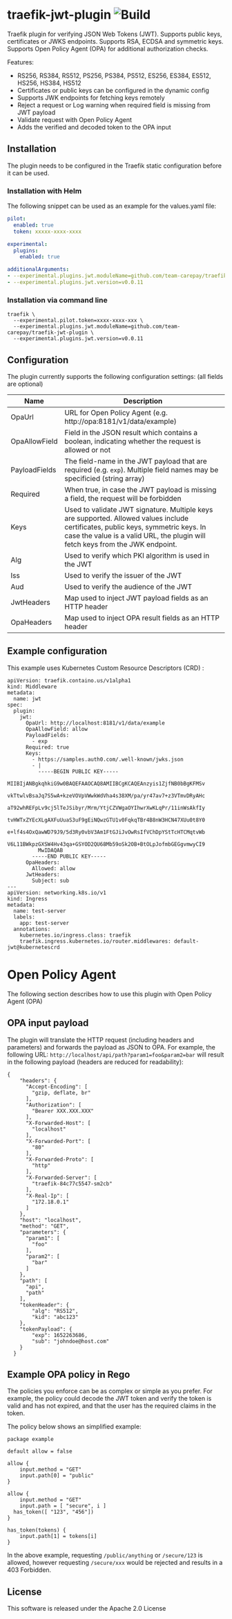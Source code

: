 # traefik-jwt-plugin ![Build](https://github.com/team-carepay/traefik-jwt-plugin/workflows/build/badge.svg)
Traefik plugin for verifying JSON Web Tokens (JWT). Supports public keys, certificates or JWKS endpoints.
Supports RSA, ECDSA and symmetric keys. Supports Open Policy Agent (OPA) for additional authorization checks.

Features:
* RS256, RS384, RS512, PS256, PS384, PS512, ES256, ES384, ES512, HS256, HS384, HS512
* Certificates or public keys can be configured in the dynamic config 
* Supports JWK endpoints for fetching keys remotely
* Reject a request or Log warning when required field is missing from JWT payload
* Validate request with Open Policy Agent
* Adds the verified and decoded token to the OPA input

## Installation
The plugin needs to be configured in the Traefik static configuration before it can be used.
### Installation with Helm
The following snippet can be used as an example for the values.yaml file:
```values.yaml
pilot:
  enabled: true
  token: xxxxx-xxxx-xxxx

experimental:
  plugins:
    enabled: true

additionalArguments:
- --experimental.plugins.jwt.moduleName=github.com/team-carepay/traefik-jwt-plugin
- --experimental.plugins.jwt.version=v0.0.11
```

### Installation via command line
```
traefik \
  --experimental.pilot.token=xxxx-xxxx-xxx \
  --experimental.plugins.jwt.moduleName=github.com/team-carepay/traefik-jwt-plugin \
  --experimental.plugins.jwt.version=v0.0.11
```

## Configuration
The plugin currently supports the following configuration settings: (all fields are optional)

Name | Description
--- | ---
OpaUrl | URL for Open Policy Agent (e.g. http://opa:8181/v1/data/example) 
OpaAllowField | Field in the JSON result which contains a boolean, indicating whether the request is allowed or not
PayloadFields | The field-name in the JWT payload that are required (e.g. `exp`). Multiple field names may be specificied (string array)
Required | When true, in case the JWT payload is missing a field, the request will be forbidden
Keys | Used to validate JWT signature. Multiple keys are supported. Allowed values include certificates, public keys, symmetric keys. In case the value is a valid URL, the plugin will fetch keys from the JWK endpoint.
Alg | Used to verify which PKI algorithm is used in the JWT
Iss | Used to verify the issuer of the JWT
Aud | Used to verify the audience of the JWT
JwtHeaders | Map used to inject JWT payload fields as an HTTP header
OpaHeaders | Map used to inject OPA result fields as an HTTP header

## Example configuration
This example uses Kubernetes Custom Resource Descriptors (CRD) :
```
apiVersion: traefik.containo.us/v1alpha1
kind: Middleware
metadata:
  name: jwt
spec:
  plugin:
    jwt:
      OpaUrl: http://localhost:8181/v1/data/example
      OpaAllowField: allow
      PayloadFields:
        - exp
      Required: true
      Keys:
        - https://samples.auth0.com/.well-known/jwks.json
        - |
          -----BEGIN PUBLIC KEY-----
          MIIBIjANBgkqhkiG9w0BAQEFAAOCAQ8AMIIBCgKCAQEAnzyis1ZjfNB0bBgKFMSv
          vkTtwlvBsaJq7S5wA+kzeVOVpVWwkWdVha4s38XM/pa/yr47av7+z3VTmvDRyAHc
          aT92whREFpLv9cj5lTeJSibyr/Mrm/YtjCZVWgaOYIhwrXwKLqPr/11inWsAkfIy
          tvHWTxZYEcXLgAXFuUuaS3uF9gEiNQwzGTU1v0FqkqTBr4B8nW3HCN47XUu0t8Y0
          e+lf4s4OxQawWD79J9/5d3Ry0vbV3Am1FtGJiJvOwRsIfVChDpYStTcHTCMqtvWb
          V6L11BWkpzGXSW4Hv43qa+GSYOD2QU68Mb59oSk2OB+BtOLpJofmbGEGgvmwyCI9
          MwIDAQAB
        -----END PUBLIC KEY-----
      OpaHeaders:
        Allowed: allow
      JwtHeaders:
        Subject: sub
---
apiVersion: networking.k8s.io/v1
kind: Ingress
metadata:
  name: test-server
  labels:
    app: test-server
  annotations:
    kubernetes.io/ingress.class: traefik
    traefik.ingress.kubernetes.io/router.middlewares: default-jwt@kubernetescrd

```

# Open Policy Agent
The following section describes how to use this plugin with Open Policy Agent (OPA)

## OPA input payload
The plugin will translate the HTTP request (including headers and parameters) and forwards the payload as JSON to OPA. For example, the following URL: `http://localhost/api/path?param1=foo&param2=bar` will result in the following payload (headers are reduced for readability):

```
{
    "headers": {
      "Accept-Encoding": [
        "gzip, deflate, br"
      ],
      "Authorization": [
        "Bearer XXX.XXX.XXX"
      ],
      "X-Forwarded-Host": [
        "localhost"
      ],
      "X-Forwarded-Port": [
        "80"
      ],
      "X-Forwarded-Proto": [
        "http"
      ],
      "X-Forwarded-Server": [
        "traefik-84c77c5547-sm2cb"
      ],
      "X-Real-Ip": [
        "172.18.0.1"
      ]
    },
    "host": "localhost",
    "method": "GET",
    "parameters": {
      "param1": [
        "foo"
      ],
      "param2": [
        "bar"
      ]
    },
    "path": [
      "api",
      "path"
    ],
    "tokenHeader": {
        "alg": "RS512",
        "kid": "abc123"
    },
    "tokenPayload": {
        "exp": 1652263686,
        "sub": "johndoe@host.com"
    }
  }
```

## Example OPA policy in Rego
The policies you enforce can be as complex or simple as you prefer. For example, the policy could decode the JWT token and verify the token is valid and has not expired, and that the user has the required claims in the token.

The policy below shows an simplified example:
```
package example

default allow = false

allow {
	input.method = "GET"
	input.path[0] = "public"
}

allow {
	input.method = "GET"
	input.path = [ "secure", i ]
  has_token([ "123", "456"])
}

has_token(tokens) {
    input.path[1] = tokens[i]
}
```
In the above example, requesting `/public/anything` or `/secure/123` is allowed, however requesting `/secure/xxx` would be rejected and results in a 403 Forbidden.

## License
This software is released under the Apache 2.0 License

